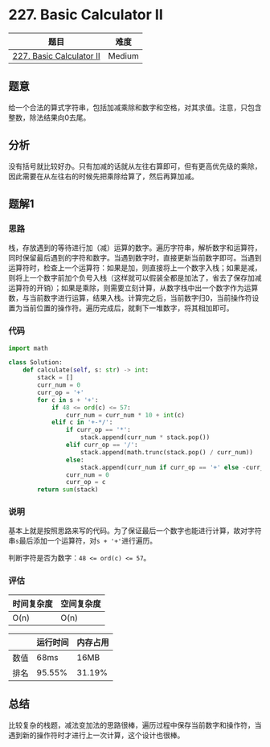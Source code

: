 # 227. Basic Calculator II

| 题目 | 难度 |
| ---- | ---- |
| [227. Basic Calculator II](https://leetcode.com/problems/basic-calculator-ii/) | Medium |

## 题意

给一个合法的算式字符串，包括加减乘除和数字和空格，对其求值。注意，只包含整数，除法结果向0去尾。

## 分析

没有括号就比较好办。只有加减的话就从左往右算即可，但有更高优先级的乘除，因此需要在从左往右的时候先把乘除给算了，然后再算加减。

## 题解1

### 思路

栈，存放遇到的等待进行加（减）运算的数字。遍历字符串，解析数字和运算符，同时保留最后遇到的字符和数字。当遇到数字时，直接更新当前数字即可。当遇到运算符时，检查上一个运算符：如果是加，则直接将上一个数字入栈；如果是减，则将上一个数字前加个负号入栈（这样就可以假装全都是加法了，省去了保存加减运算符的开销）；如果是乘除，则需要立刻计算，从数字栈中出一个数字作为运算数，与当前数字进行运算，结果入栈。计算完之后，当前数字归0，当前操作符设置为当前位置的操作符。遍历完成后，就剩下一堆数字，将其相加即可。

### 代码

```python
import math

class Solution:
    def calculate(self, s: str) -> int:
        stack = []
        curr_num = 0
        curr_op = '+'
        for c in s + '+':
            if 48 <= ord(c) <= 57:
                curr_num = curr_num * 10 + int(c)
            elif c in '+-*/':
                if curr_op == '*':
                    stack.append(curr_num * stack.pop())
                elif curr_op == '/':
                    stack.append(math.trunc(stack.pop() / curr_num))
                else:
                    stack.append(curr_num if curr_op == '+' else -curr_num)
                curr_num = 0
                curr_op = c
        return sum(stack)
```

### 说明

基本上就是按照思路来写的代码。为了保证最后一个数字也能进行计算，故对字符串`s`最后添加一个运算符，对`s + '+'`进行遍历。

判断字符是否为数字：`48 <= ord(c) <= 57`。

### 评估

| 时间复杂度 | 空间复杂度 |
| ---- | ---- |
| O(n) | O(n) |

| | 运行时间 | 内存占用 |
| ---- | ---- | ---- |
| 数值 | 68ms | 16MB |
| 排名 | 95.55% | 31.19% |

## 总结

比较复杂的栈题，减法变加法的思路很棒，遍历过程中保存当前数字和操作符，当遇到新的操作符时才进行上一次计算，这个设计也很棒。
